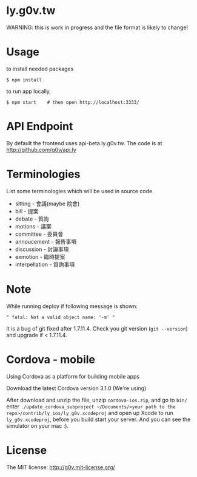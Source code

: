 ly.g0v.tw
=========

WARNING: this is work in progress and the file format is likely to change!

# Usage

to install needed packages

    $ npm install

to run app locally,

    $ npm start    # then open http://localhost:3333/

# API Endpoint

By default the frontend uses api-beta.ly.g0v.tw.  The code is at http://github.com/g0v/api.ly

# Terminologies

List some terminologies which will be used in source code

* sitting - 會議(maybe 院會)
* bill - 提案
* debate - 質詢
* motions - 議案
* committee - 委員會
* annoucement - 報告事項
* discussion - 討論事項
* exmotion - 臨時提案
* interpellation - 質詢事項

# Note

While running deploy if following message is shown:

    " fatal: Not a valid object name: '-m' "

It is a bug of git fixed after 1.7.11.4. Check you git version (`git --version`) and upgrade if < 1.7.11.4.

# Cordova - mobile

Using Cordova as a platform for building mobile apps

Download the latest Cordova version 3.1.0 (We're using)

After download and unzip the file, unzip `cordova-ios.zip`, and go to `bin/` enter `./update_cordova_subproject ~/Documents/<your path to the repo>/contrib/ly_ios/ly_g0v.xcodeproj` and open up Xcode to run `ly_g0v.xcodeproj`, before you build start your server. And you can see the simulator on your mac :).

# License

The MIT license: http://g0v.mit-license.org/
